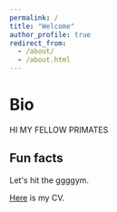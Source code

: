 ```yaml
---
permalink: /
title: "Welcome"
author_profile: true
redirect_from: 
  - /about/
  - /about.html
---
```



Bio
======
HI MY FELLOW PRIMATES


Fun facts
------
Let's hit the ggggym.

[Here](http://Zhi0467.github.io/files/CV.pdf) is my CV.
